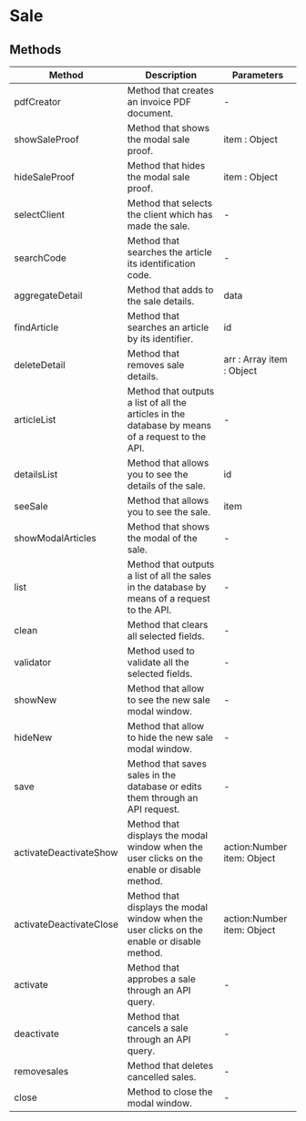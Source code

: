 # Sale

## Methods

<!-- @vuese:Sale:methods:start -->
|Method|Description|Parameters|
|---|---|---|
|pdfCreator|Method that creates an invoice PDF document.|-|
|showSaleProof|Method that shows the modal sale proof.|item : Object|
|hideSaleProof|Method that hides the modal sale proof.|item : Object|
|selectClient|Method that selects the client which has made the sale.|-|
|searchCode|Method that searches the article its identification code.|-|
|aggregateDetail|Method that adds to the sale details.|data|
|findArticle|Method that searches an article by its identifier.|id|
|deleteDetail|Method that removes sale details.|arr : Array item : Object|
|articleList|Method that outputs a list of all the articles in the database by means of a request to the API.|-|
|detailsList|Method that allows you to see the details of the sale.|id|
|seeSale|Method that allows you to see the sale.|item|
|showModalArticles|Method that shows the modal of the sale.|-|
|list|Method that outputs a list of all the sales in the database by means of a request to the API.|-|
|clean|Method that clears all selected fields.|-|
|validator|Method used to validate all the selected fields.|-|
|showNew|Method that allow to see the new sale modal window.|-|
|hideNew|Method that allow to hide the new sale modal window.|-|
|save|Method that saves sales in the database or edits them through an API request.|-|
|activateDeactivateShow|Method that displays the modal window when the user clicks on the enable or disable method.|action:Number item: Object|
|activateDeactivateClose|Method that displays the modal window when the user clicks on the enable or disable method.|action:Number item: Object|
|activate|Method that approbes a sale through an API query.|-|
|deactivate|Method that cancels a sale through an API query.|-|
|removesales|Method that deletes cancelled sales.|-|
|close|Method to close the modal window.|-|

<!-- @vuese:Sale:methods:end -->


